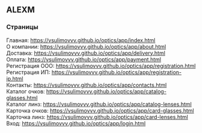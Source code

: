 ## ALEXM
### Страницы
Главная: https://vsulimovvv.github.io/optics/app/index.html  
О компании: https://vsulimovvv.github.io/optics/app/about.html  
Доставка: https://vsulimovvv.github.io/optics/app/delivery.html  
Оплата: https://vsulimovvv.github.io/optics/app/payment.html  
Регистрация ООО: https://vsulimovvv.github.io/optics/app/registration.html  
Регистрация ИП: https://vsulimovvv.github.io/optics/app/registration-ip.html  
Контакты: https://vsulimovvv.github.io/optics/app/contacts.html  
Каталог очков: https://vsulimovvv.github.io/optics/app/catalog-glasses.html  
Каталог линз: https://vsulimovvv.github.io/optics/app/catalog-lenses.html  
Карточка очков: https://vsulimovvv.github.io/optics/app/card-glasses.html  
Карточка линз: https://vsulimovvv.github.io/optics/app/card-lenses.html  
Вход: https://vsulimovvv.github.io/optics/app/login.html  